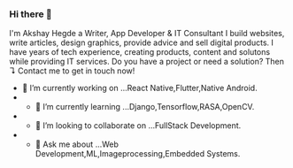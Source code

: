 ### Hi there 👋
I'm Akshay Hegde
a Writer, App Developer & IT Consultant
I build websites, write articles, design graphics, provide advice and sell digital products.
I have years of tech experience, creating products, content and solutons while providing IT services.
Do you have a project or need a solution? Then ↴
Contact me to get in touch now!
- 🔭 I’m currently working on ...React Native,Flutter,Native Android.
- - 🌱 I’m currently learning ...Django,Tensorflow,RASA,OpenCV.
- - 👯 I’m looking to collaborate on ...FullStack Development.
- - 💬 Ask me about ...Web Development,ML,Imageprocessing,Embedded Systems.
<!--
**devaka207/devaka207** is a ✨ _special_ ✨ repository because its `README.md` (this file) appears on your GitHub profile.

Here are some ideas to get you started:

- 🔭 I’m currently working on ...React Native
- 🌱 I’m currently learning ...
- 👯 I’m looking to collaborate on ...
- 🤔 I’m looking for help with ...
- 💬 Ask me about ...
- 📫 How to reach me: ...
- 😄 Pronouns: ...
- ⚡ Fun fact: ...
-->
